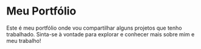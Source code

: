 # Meu Portfólio
Este é meu portfólio onde vou compartilhar alguns projetos que tenho trabalhado. Sinta-se à vontade para explorar e conhecer mais sobre mim e meu trabalho!

